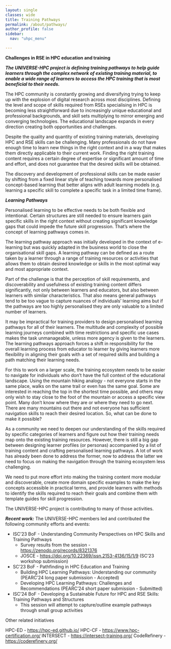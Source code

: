 ```yaml
---
layout: single
classes: wide
title: Training Pathways
permalink: /about/pathways/
author_profile: false
sidebar:
  nav: "uhpc_menu"

---
```

**Challenges in RSE in HPC education and training**

***The UNIVERSE-HPC project is defining training pathways to help guide learners through the complex network of existing training material, to enable a wide range of learners to access the HPC training that is most beneficial to their needs.***

The HPC community is constantly growing and diversifying trying to keep up with the explosion of digital research across most disciplines. Defining the level and scope of skills required from RSEs specialising in HPC is becoming less straightforward due to  increasingly unique educational and professional backgrounds, and skill sets multiplying to mirror emerging and converging technologies. The educational landscape expands in every direction creating both opportunities and challenges. 

Despite the quality and quantity of existing training materials, developing HPC and RSE skills can be challenging. Many professionals do not have enough time to learn new things in the right context and in a way that makes them directly applicable to their current work. Finding the right training content requires a certain degree of expertise or significant amount of time and effort, and does not guarantee that the desired skills will be obtained.

The discovery and development of professional skills can be made easier by shifting from a fixed linear style of teaching towards more personalised concept-based learning that better aligns with adult learning models (e.g. learning a specific skill to complete a specific task in a limited time frame).

***Learning Pathways***

Personalised learning to be effective needs to be both flexible and intentional. Certain structures are still needed to ensure learners gain specific skills in the right context without creating significant knowledge gaps that could impede the future skill progression.  That’s where the concept of learning pathways comes in. 

The learning pathway approach was initially developed in the context of e-learning but was quickly adapted in the business world to close the organisational skill gaps. A learning pathway can be defined as a route taken by a learner through a range of training resources or activities that allows them to obtain desired knowledge or skills in the most optimal way and most appropriate context. 

Part of the challenge is that the perception of skill requirements, and discoverability and usefulness of existing training content differs significantly, not only between learners and educators, but also between learners with similar characteristics. That also means general pathways tend to be too vague to capture nuances of individuals’ learning aims but if the pathways are too highly personalised they are only valuable to a limited number of learners. 

It may be impractical for training providers to design personalised learning pathways for all of their learners. The multitude and complexity of possible learning journeys combined with time restrictions and specific use cases makes the task unmanageable, unless more agency is given to the learners. The learning pathways approach forces a shift in responsibility for the overall learning process from educator to learner by giving learners more flexibility in aligning their goals with a set of required skills and building a path matching their learning needs.  

For this to work on a larger scale, the training ecosystem needs to be easier to navigate for individuals who don’t have the full context of the educational landscape. Using the mountain hiking analogy - not everyone starts in the same place, walks on the same trail or even has the same goal. Some are interested in reaching the top in the shortest time possible, and others may only wish to stay close to the foot of the mountain or access a specific view point. Many don’t know where they are or where they need to go next. There are many mountains out there and not everyone has sufficient navigation skills to reach their desired location. So, what can be done to make it possible?

As a community we need to deepen our understanding of the skills required by specific categories of learners and figure out how their training needs map onto the existing training resources. However, there is still a big gap between designing learner profiles (or personas) accompanied by a list of training content and crafting personalised learning pathways. A lot of work has already been done to address the former, now to address the latter we need to focus on making the navigation through the training ecosystem less challenging. 

We need to put more effort into making the training content more modular and discoverable, create more domain specific examples to make the key concepts accessible in practical terms, and provide learners with methods to identify the skills required to reach their goals and combine them with template guides for skill progression. 

The UNIVERSE-HPC project is contributing to many of those activities.

***Recent work:***
The UNIVERSE-HPC members led and contributed the following community efforts and events:

- ISC’23 BoF  - Understanding Community Perspectives on HPC Skills and Training Pathways 
   - Survey results from the session - https://zenodo.org/records/8321376 
   - JOSCE - https://doi.org/10.22369/issn.2153-4136/15/1/9 (SC’23 workshop submission)
- SC’23 BoF - Pathfinding in HPC Education and Training
   - Building HPC Learning Pathways: Understanding our community (PEARC’24 long paper submission - Accepted)
   - Developing HPC Learning Pathways: Challenges and Recommendations (PEARC’24 short paper submission - Submitted)
- ISC’24 BoF - Developing a Sustainable Future for HPC and RSE Skills: Training Pathways and Structures 
   - This session will attempt to capture/outline example pathways through small group activities 


Other related initiatives

HPC-ED - https://hpc-ed.github.io/
HPC-CF - https://www.hpc-certification.org/
INTERSECT - https://intersect-training.org/
CodeRefinery - https://coderefinery.org/ 

